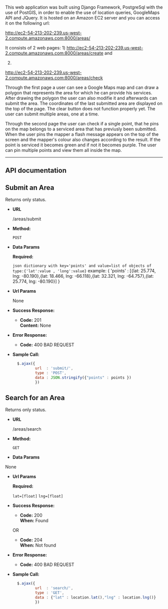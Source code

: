 This web application was built using Django Framework, PostgreSql with the use of PostGIS, in order to enable the use of location queries, GoogleMaps API and JQuery.
It is hosted on an Amazon EC2 server and you can access it on the following url:

http://ec2-54-213-202-239.us-west-2.compute.amazonaws.com:8000/areas/

It consists of 2 web pages:
1)
http://ec2-54-213-202-239.us-west-2.compute.amazonaws.com:8000/areas/create
and

2)
http://ec2-54-213-202-239.us-west-2.compute.amazonaws.com:8000/areas/check

Through the first page a user can see a Google Maps map and can draw a polygon
that represents the area for which he can provide his services.
After drawing the polygon the user can also modifie it and afterwards can submit
the area.
The coordinates of the last submitted area are displayed on the top of the page.
The clear button does not function properly yet.
The user can submit multiple areas, one at a time.

Through the second page the user can check if a single point, that he pins on the map
belongs to a serviced area that has previusly been submitted.
When the user pins the mapper a flash message appears on the top of the screen and the
mapper's colour also changes according to the result.
If the point is serviced it becomes green and if not it becomes purple.
The user can pin multiple points and view them all inside the map.

---------------------------------------------------------------------------------------
API documentation
---------------------------------------------------------------------------------------

**Submit an Area**
----
  Returns only status.

* **URL**

  /areas/submit

* **Method:**

  `POST`
  
*  **Data Params**

   **Required:**
 
   `json dictionary with key='points' and value=list of objects of type:{'lat':value , 'long':value}`
   example: { 'points' : [{lat: 25.774, lng: -80.190},{lat: 18.466, lng: -66.118},{lat: 32.321, lng: -64.757},{lat: 25.774, lng: -80.190}] }

* **Url Params**

  None

* **Success Response:**

  * **Code:** 201 <br />
    **Content:** None
 
* **Error Response:**

  * **Code:** 400 BAD REQUEST <br />

* **Sample Call:**

  ```javascript
    $.ajax({
			url  : 'submit/',
			type : 'POST',
			data : JSON.stringify({"points" : points })
			})
  ```

**Search for an Area**
----
  Returns only status.

* **URL**

  /areas/search

* **Method:**

  `GET`
  
*  **Data Params**

  None

* **Url Params**

  **Required:**

  `lat=[float]`
  `lng=[float]`

* **Success Response:**

  * **Code:** 200 <br />
    **When:** Found

  OR

  * **Code:** 204 <br />
    **When:** Not found
 
* **Error Response:**

  * **Code:** 400 BAD REQUEST <br />

* **Sample Call:**

  ```javascript
    $.ajax({
			url  : 'search/',
			type : 'GET',
			data : {"lat" : location.lat(),"lng" : location.lng()}
			})
  ```
